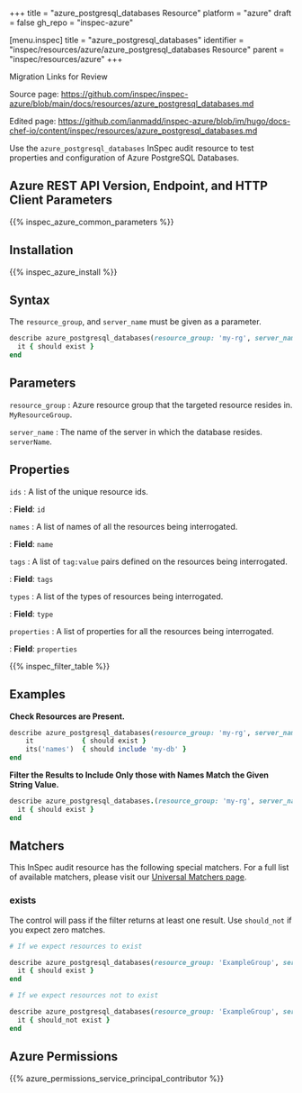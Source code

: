 +++
title = "azure_postgresql_databases Resource"
platform = "azure"
draft = false
gh_repo = "inspec-azure"

[menu.inspec]
title = "azure_postgresql_databases"
identifier = "inspec/resources/azure/azure_postgresql_databases Resource"
parent = "inspec/resources/azure"
+++

<div class="admonition-note">
<p class="admonition-note-title">Migration Links for Review</p>
<div class="admonition-note-text">
<p>Source page: <a href="https://github.com/inspec/inspec-azure/blob/main/docs/resources/azure_postgresql_databases.md">https://github.com/inspec/inspec-azure/blob/main/docs/resources/azure_postgresql_databases.md</a></p>
<p>Edited page: <a href="https://github.com/ianmadd/inspec-azure/blob/im/hugo/docs-chef-io/content/inspec/resources/azure_postgresql_databases.md">https://github.com/ianmadd/inspec-azure/blob/im/hugo/docs-chef-io/content/inspec/resources/azure_postgresql_databases.md</a></p>
</div>
</div>


Use the `azure_postgresql_databases` InSpec audit resource to test properties and configuration of Azure PostgreSQL Databases.

## Azure REST API Version, Endpoint, and HTTP Client Parameters

{{% inspec_azure_common_parameters %}}

## Installation

{{% inspec_azure_install %}}

## Syntax

The `resource_group`, and `server_name` must be given as a parameter.
```ruby
describe azure_postgresql_databases(resource_group: 'my-rg', server_name: 'my-server') do
  it { should exist }
end
```

## Parameters

`resource_group`
: Azure resource group that the targeted resource resides in. `MyResourceGroup`.

`server_name`
: The name of the server in which the database resides. `serverName`.

## Properties

`ids`
: A list of the unique resource ids.

: **Field**: `id`

`names`
: A list of names of all the resources being interrogated.

: **Field**: `name`

`tags`
: A list of `tag:value` pairs defined on the resources being interrogated.

: **Field**: `tags`

`types`
: A list of the types of resources being interrogated.

: **Field**: `type`

`properties`
: A list of properties for all the resources being interrogated.

: **Field**: `properties`

{{% inspec_filter_table %}}

## Examples

**Check Resources are Present.**

````ruby
describe azure_postgresql_databases(resource_group: 'my-rg', server_name: 'my-server') do
    it            { should exist }
    its('names')  { should include 'my-db' }
end
````
**Filter the Results to Include Only those with Names Match the Given String Value.**

```ruby
describe azure_postgresql_databases.(resource_group: 'my-rg', server_name: 'my-server').where{ name.eql?('production-db') } do
  it { should exist }
end
```

## Matchers

This InSpec audit resource has the following special matchers. For a full list of available matchers, please visit our [Universal Matchers page](https://www.inspec.io/docs/reference/matchers/).

### exists

The control will pass if the filter returns at least one result. Use `should_not` if you expect zero matches.
```ruby
# If we expect resources to exist

describe azure_postgresql_databases(resource_group: 'ExampleGroup', server_name: 'my-server') do
  it { should exist }
end

# If we expect resources not to exist

describe azure_postgresql_databases(resource_group: 'ExampleGroup', server_name: 'my-server') do
  it { should_not exist }
end
```

## Azure Permissions

{{% azure_permissions_service_principal_contributor %}}
